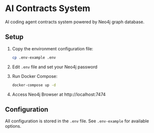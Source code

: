 # AI Contracts System

AI coding agent contracts system powered by Neo4j graph database.

## Setup

1. Copy the environment configuration file:
   ```bash
   cp .env-example .env
   ```

2. Edit `.env` file and set your Neo4j password

3. Run Docker Compose:
   ```bash
   docker-compose up -d
   ```

4. Access Neo4j Browser at http://localhost:7474

## Configuration

All configuration is stored in the `.env` file. See `.env-example` for available options.
